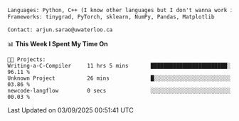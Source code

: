 ```txt
Languages: Python, C++ (I know other languages but I don't wanna work in em)
Frameworks: tinygrad, PyTorch, sklearn, NumPy, Pandas, Matplotlib

Contact: arjun.sarao@uwaterloo.ca
```

<!--START_SECTION:waka-->
📊 **This Week I Spent My Time On** 

```text
🐱‍💻 Projects: 
Writing-a-C-Compiler     11 hrs 5 mins       ████████████████████████░   96.11 % 
Unknown Project          26 mins             █░░░░░░░░░░░░░░░░░░░░░░░░   03.86 % 
newcode-langflow         0 secs              ░░░░░░░░░░░░░░░░░░░░░░░░░   00.03 % 
```


 Last Updated on 03/09/2025 00:51:41 UTC
<!--END_SECTION:waka-->
